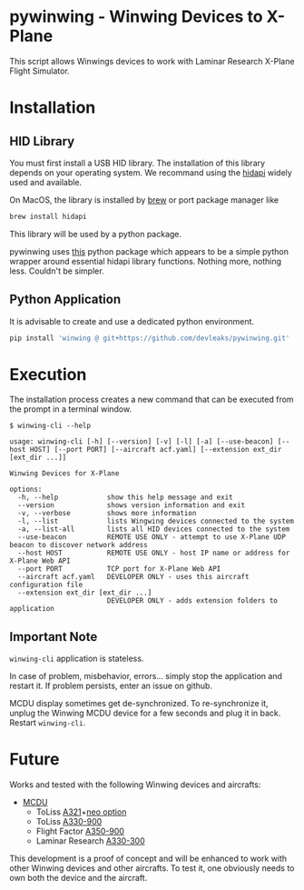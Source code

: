# pywinwing - Winwing Devices to X-Plane


This script allows Winwings devices to work with Laminar Research X-Plane Flight Simulator.


# Installation

## HID Library

You must first install a USB HID library.
The installation of this library depends on your operating system.
We recommand using the [hidapi](https://github.com/libusb/hidapi)
widely used and available.

On MacOS, the library is installed by [brew](https://brew.sh) or
port package manager like

```sh
brew install hidapi
```

This library will be used by a python package.

pywinwing uses [this](https://github.com/apmorton/pyhidapi) python package
which appears to be a simple python wrapper around essential hidapi library functions.
Nothing more, nothing less. Couldn't be simpler.

## Python Application

It is advisable to create and use a dedicated python environment.

```sh
pip install 'winwing @ git+https://github.com/devleaks/pywinwing.git'
```


# Execution


The installation process creates a new command that can be executed from the prompt
in a terminal window.

```
$ winwing-cli --help

usage: winwing-cli [-h] [--version] [-v] [-l] [-a] [--use-beacon] [--host HOST] [--port PORT] [--aircraft acf.yaml] [--extension ext_dir [ext_dir ...]]

Winwing Devices for X-Plane

options:
  -h, --help            show this help message and exit
  --version             shows version information and exit
  -v, --verbose         shows more information
  -l, --list            lists Wingwing devices connected to the system
  -a, --list-all        lists all HID devices connected to the system
  --use-beacon          REMOTE USE ONLY - attempt to use X-Plane UDP beacon to discover network address
  --host HOST           REMOTE USE ONLY - host IP name or address for X-Plane Web API
  --port PORT           TCP port for X-Plane Web API
  --aircraft acf.yaml   DEVELOPER ONLY - uses this aircraft configuration file
  --extension ext_dir [ext_dir ...]
                        DEVELOPER ONLY - adds extension folders to application
```


## Important Note

`winwing-cli` application is stateless.

In case of problem, misbehavior, errors... simply stop the application and restart it.
If problem persists, enter an issue on github.

MCDU display sometimes get de-synchronized.
To re-synchronize it, unplug the Winwing MCDU device for a few seconds and plug it in back.
Restart `winwing-cli`.


# Future

Works and tested with the following Winwing devices and aircrafts:

- [MCDU](https://winwingsim.com/view/goods-details.html?id=945)
    - ToLiss [A321](https://store.x-plane.org/Airbus-A321-XP12-by-Toliss_p_1632.html)+[neo option](https://store.x-plane.org/A321-NEO-ADD-ON-to-the-ToLiss-Airbus-A321_p_1351.html)
    - ToLiss [A330-900](https://store.x-plane.org/Airbus-A330-900-neo%C2%A0by%C2%A0ToLiss_p_1952.html)
    - Flight Factor [A350-900](https://store.x-plane.org/Airbus-A350-XWB-Advanced-for-X-Plane-12-11_p_348.html)
    - Laminar Research [A330-300](https://www.x-plane.com/aircraft/airbus-a330-300/)

This development is a proof of concept and will be enhanced to work with other Winwing devices and other aircrafts.
To test it, one obviously needs to own both the device and the aircraft.